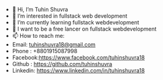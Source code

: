 - 👋 Hi, I’m Tuhin Shuvra
- 👀 I’m interested in fullstack web development
- 🌱 I’m currently learning fullstack webdevelopment
- 💞️ I want to be a free lancer on fullstack webdevelopment
- 📫 How to reach me:
- Email: tuhinshuvra18@gmail.com
- Phone : +8801915087998
- Facebook:https://www.facebook.com/tuhinshuvra18
- Github : https://github.com/tuhinshuvra
- Linkedin: https://www.linkedin.com/in/tuhinshuvra18

<!---
tuhinshuvra/tuhinshuvra is a ✨ special ✨ repository because its `README.md` (this file) appears on your GitHub profile.
You can click the Preview link to take a look at your changes.
--->
